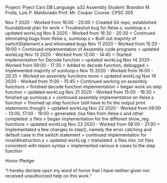 Project: Prject Cars DB
Language: a32 Assembly
Student: Brandon M. Frulla, Luis P. Maldonado
Prof: Mr. Cooper
Course: CPSC 305

Nov 7 2020 - Worked from 16:00 - 20:00
    > Created Git repo, established foundational plan for work
    > Troubleshot bug for ifelse.s, sumloop.s
    > updated workLog
Nov 8 2020 - Worked from 16:30 - 20:30
    > Continued eliminating bugs from ifelse.s, sumloop.s
    > Built out majority of switchStatement.s and eliminated bugs
Nov 11 2020 - Worked from 15:20 - 19:00
    > Continued implementation of Assembly code programs
    > updated workLog
Nov 13 2020 - Worked from 12:00 - 14:45
    > Started implementation for Decode function
    > updated workLog
Nov 14 2020 - Worked from 09:00 - 17:30
    > Added to decode function, debugged
    > Implemented majority of sumloop.s 
Nov 15 2020 - Worked from 16:00 - 20:25
    > Worked on assembly functions more
    > updated workLog
Nov 18 2020 - Worked from 11:00 - 15:45
    > Continued working on assembly functions
    > finished decode function implementation
    > began work on step function
    > updated workLog
Nov 21 2020 - Worked from 15:00 - 18:30
    > finished up sumloop.s
    > continued assembly implementation on ifelse.s function
    > finished up step function (still have to fix the output print statements though)
    > updated workLog
Nov 22 2020 - Worked from 09:00 - 13:00, 17:00 - 19:00
    > generated .tisa files from ifelse.s and other completed .s files
    > began implementation for the different show_reg functions 
    > updated workLog
Nov 23 2020 - Worked from 08:00 - 21:00
    > Implementated a few changes to step(), namely the error catching and default case in the switch statement
    > continued implementation for invalidinstruction.s
    > updated workLog
    > translated .s files into .txt files consistent with teasm syntax
    > implemented various b cases to the step function

Honor Pledge:
     
“I hereby declare upon my word of honor that I have neither given nor received 
unauthorized help on this work.”
